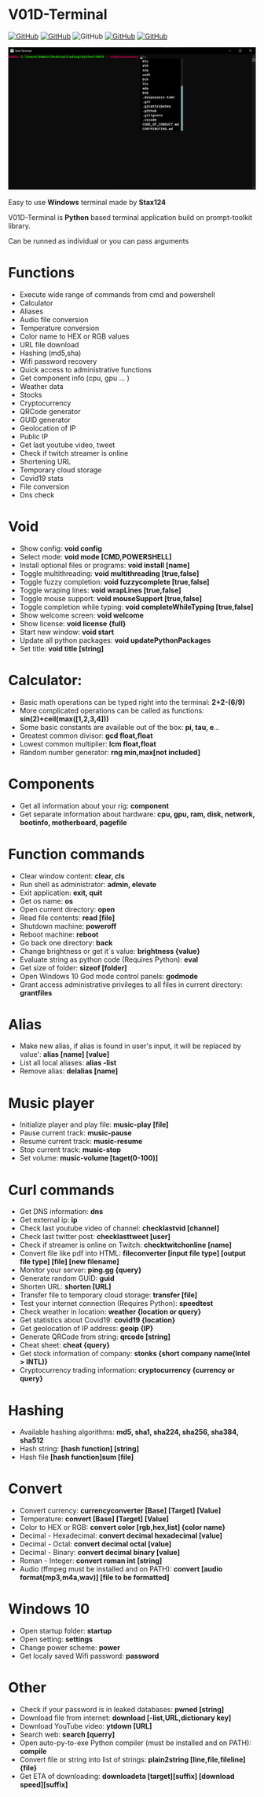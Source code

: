 # V01D-Terminal

[![GitHub](https://img.shields.io/github/license/Stax124/V01D-Terminal?style=for-the-badge)](https://github.com/Stax124/V01D-Terminal/blob/master/LICENSE)
[![GitHub](https://img.shields.io/github/last-commit/Stax124/V01D-Terminal?style=for-the-badge)](https://github.com/Stax124/Void-Terminal/commits/master)
![GitHub](https://img.shields.io/github/downloads/Stax124/V01D-Terminal/total?color=%230000ff&logo=GitHub&style=for-the-badge)
[![GitHub](https://img.shields.io/github/v/release/Stax124/V01D-Terminal?label=Stable&style=for-the-badge)](https://github.com/Stax124/V01D-Terminal/releases)
[![GitHub](https://img.shields.io/github/v/release/Stax124/V01D-Terminal?include_prereleases&label=latest&style=for-the-badge)](https://github.com/Stax124/V01D-Terminal/releases)


<p align="center">
  <img src="img/Autocompletion.png">
</p>

Easy to use **Windows** terminal made by **Stax124**

V01D-Terminal is **Python** based terminal application build on prompt-toolkit library.

Can be runned as individual or you can pass arguments

# Functions
  - Execute wide range of commands from cmd and powershell
  - Calculator
  - Aliases
  - Audio file conversion
  - Temperature conversion
  - Color name to HEX or RGB values
  - URL file download
  - Hashing (md5,sha)
  - Wifi password recovery
  - Quick access to administrative functions
  - Get component info (cpu, gpu ... )
  - Weather data
  - Stocks
  - Cryptocurrency
  - QRCode generator
  - GUID generator
  - Geolocation of IP
  - Public IP
  - Get last youtube video, tweet
  - Check if twitch streamer is online
  - Shortening URL
  - Temporary cloud storage
  - Covid19 stats
  - File conversion
  - Dns check

# Void
  - Show config: **void config**
  - Select mode: **void mode [CMD,POWERSHELL]**
  - Install optional files or programs: **void install [name]**
  - Toggle multithreading: **void multithreading [true,false]**
  - Toggle fuzzy completion: **void fuzzycomplete [true,false]**
  - Toggle wraping lines: **void wrapLines [true,false]**
  - Toggle mouse support: **void mouseSupport [true,false]**
  - Toggle completion while typing: **void completeWhileTyping [true,false]**
  - Show welcome screen: **void welcome**
  - Show license: **void license {full}**
  - Start new window: **void start**
  - Update all python packages: **void updatePythonPackages**
  - Set title: **void title [string]**

# Calculator:
  - Basic math operations can be typed right into the terminal: **2+2-(6/9)**
  - More complicated operations can be called as functions: **sin(2)+ceil(max([1,2,3,4]))**
  - Some basic constants are available out of the box: **pi, tau, e**...
  - Greatest common divisor: **gcd float,float**
  - Lowest common multiplier: **lcm float,float**
  - Random number generator: **rng min,max[not included]**

# Components
  - Get all information about your rig: **component**
  - Get separate information about hardware: **cpu, gpu, ram, disk, network, bootinfo, motherboard, pagefile**

# Function commands
  - Clear window content: **clear, cls**
  - Run shell as administrator: **admin, elevate**
  - Exit application: **exit, quit**
  - Get os name: **os**
  - Open current directory: **open**
  - Read file contents: **read [file]**
  - Shutdown machine: **poweroff**
  - Reboot machine: **reboot**
  - Go back one directory: **back**
  - Change brightness or get it´s value: **brightness {value}**
  - Evaluate string as python code (Requires Python): **eval**
  - Get size of folder: **sizeof [folder]**
  - Open Windows 10 God mode control panels: **godmode**
  - Grant access administrative privileges to all files in current directory: **grantfiles**

# Alias
  - Make new alias, if alias is found in user's input, it will be replaced by value': **alias [name] [value]**
  - List all local aliases: **alias -list**
  - Remove alias: **delalias [name]**

# Music player
  - Initialize player and play file: **music-play [file]**
  - Pause current track: **music-pause**
  - Resume current track: **music-resume**
  - Stop current track: **music-stop**
  - Set volume: **music-volume [taget(0-100)]**

# Curl commands
  - Get DNS information: **dns**
  - Get external ip: **ip**
  - Check last youtube video of channel: **checklastvid [channel]**
  - Check last twitter post: **checklasttweet [user]**
  - Check if streamer is online on Twitch: **checktwitchonline [name]**
  - Convert file like pdf into HTML: **fileconverter [input file type] [output file type] [file] [new filename]**
  - Monitor your server: **ping.gg {query}**
  - Generate random GUID: **guid**
  - Shorten URL: **shorten [URL]**
  - Transfer file to temporary cloud storage: **transfer [file]**
  - Test your internet connection (Requires Python): **speedtest**
  - Check weather in location: **weather {location or query}**
  - Get statistics about Covid19: **covid19 {location}**
  - Get geolocation of IP address: **geoip {IP}**
  - Generate QRCode from string: **qrcode [string]**
  - Cheat sheet: **cheat {query}**
  - Get stock information of company: **stonks {short company name(Intel > INTL)}**
  - Cryptocurrency trading information: **cryptocurrency {currency or query}**

# Hashing
  - Available hashing algorithms: **md5, sha1, sha224, sha256, sha384, sha512**
  - Hash string: **[hash function] [string]**
  - Hash file **[hash function]sum [file]**

# Convert
  - Convert currency: **currencyconverter [Base] [Target] [Value]**
  - Temperature: **convert [Base] [Target] [Value]**
  - Color to HEX or RGB: **convert color [rgb,hex,list] {color name}**
  - Decimal - Hexadecimal: **convert decimal hexadecimal [value]**
  - Decimal - Octal: **convert decimal octal [value]**
  - Decimal - Binary: **convert decimal binary [value]**
  - Roman - Integer: **convert roman int [string]**
  - Audio (ffmpeg must be installed and on PATH): **convert [audio format(mp3,m4a,wav)] [file to be formatted]**

# Windows 10
  - Open startup folder: **startup**
  - Open setting: **settings**
  - Change power scheme: **power**
  - Get localy saved Wifi password: **password**

# Other
  - Check if your password is in leaked databases: **pwned [string]**
  - Download file from internet: **download [-list,URL,dictionary key]**
  - Download YouTube video: **ytdown [URL]**
  - Search web: **search [querry]**
  - Open auto-py-to-exe Python compiler (must be installed and on PATH): **compile**
  - Convert file or string into list of strings: **plain2string [line,file,fileline] {file}**
  - Get ETA of downloading: **downloadeta [target][suffix] [download speed][suffix]**
